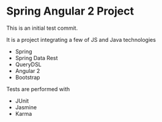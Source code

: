 Spring Angular 2 Project
========================

This is an initial test commit.


It is a project integrating a few of JS and Java technologies

* Spring
* Spring Data Rest
* QueryDSL
* Angular 2
* Bootstrap

Tests are performed with

* JUnit
* Jasmine
* Karma

